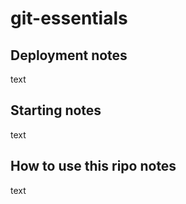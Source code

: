 # git-essentials

## Deployment notes
text

## Starting notes
text

## How to use this ripo notes
text
